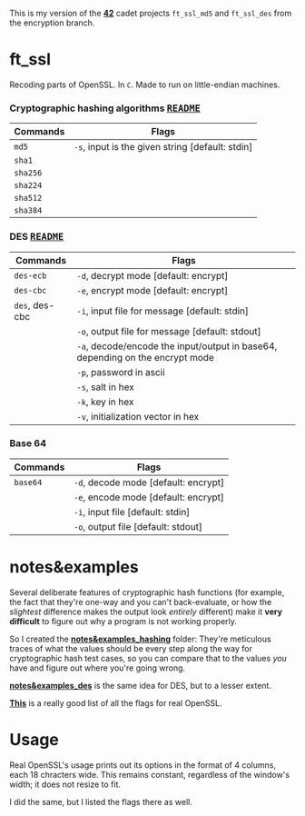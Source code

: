 This is my version of the **[42](https://www.42.us.org/)** cadet projects `ft_ssl_md5` and `ft_ssl_des` from the encryption branch.

# ft_ssl
Recoding parts of OpenSSL. In `C`. Made to run on little-endian machines.

### Cryptographic hashing algorithms <kbd>[README](./README_hashing.md)<kbd>

| Commands | Flags |
| -------- | ----- |
| `md5`    | `-s`, input is the given string [default: stdin]
| `sha1`
| `sha256`
| `sha224`
| `sha512`
| `sha384`

### DES <kbd>[README](./README_des.md)<kbd>

| Commands | Flags |
| -------- | ----- |
| `des-ecb`      | `-d`, decrypt mode [default: encrypt]
| `des-cbc`      | `-e`, encrypt mode [default: encrypt]
| `des`, des-cbc | `-i`, input file for message [default: stdin]
|                | `-o`, output file for message [default: stdout]
|                | `-a`, decode/encode the input/output in base64, depending on the encrypt mode
|                | `-p`, password in ascii
|                | `-s`, salt in hex
|                | `-k`, key in hex
|                | `-v`, initialization vector in hex

### Base 64

| Commands | Flags |
| -------- | ----- |
| `base64` | `-d`, decode mode [default: encrypt]
|          | `-e`, encode mode [default: encrypt]
|          | `-i`, input file [default: stdin]
|          | `-o`, output file [default: stdout]

# notes&examples
Several deliberate features of cryptographic hash functions (for example, the fact that they're one-way and you can't back-evaluate, or how the _slightest_ difference makes the output look _entirely_ different) make it **very difficult** to figure out why a program is not working properly.

So I created the **[notes&examples_hashing](./notes%26examples_hashing)** folder: They're meticulous traces of what the values should be every step along the way for cryptographic hash test cases, so you can compare that to the values _you_ have and figure out where you're going wrong.

**[notes&examples_des](./notes%26examples_des)** is the same idea for DES, but to a lesser extent.

**[This](https://wiki.openssl.org/index.php/Enc)** is a really good list of all the flags for real OpenSSL.

# Usage
Real OpenSSL's usage prints out its options in the format of 4 columns, each 18 chracters wide. This remains constant, regardless of the window's width; it does not resize to fit.

I did the same, but I listed the flags there as well.
